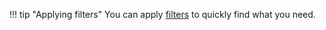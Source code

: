 !!! tip "Applying filters"
    You can apply [filters](/thehive/user-guides/analyst-corner/about-filtering-and-sorting/) to quickly find what you need.